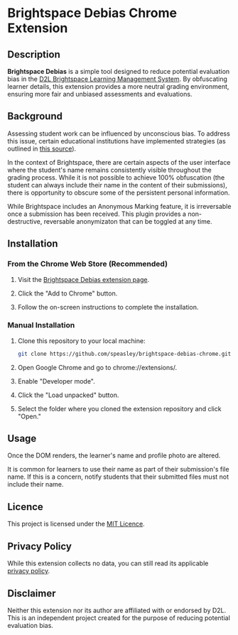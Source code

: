 # Brightspace Debias Chrome Extension

## Description

**Brightspace Debias** is a simple tool designed to reduce potential evaluation bias in the [D2L Brightspace Learning Management System](https://www.d2l.com/brightspace/). By obfuscating learner details, this extension provides a more neutral grading environment, ensuring more fair and unbiased assessments and evaluations.

## Background

Assessing student work can be influenced by unconscious bias. To address this issue, certain educational institutions have implemented strategies (as outlined in [this source](https://resources.depaul.edu/teaching-commons/teaching-guides/feedback-grading/Pages/assessment-and-bias.aspx)).

In the context of Brightspace, there are certain aspects of the user interface where the student's name remains consistently visible throughout the grading process. While it is not possible to achieve 100% obfuscation (the student can always include their name in the content of their submissions), there is opportunity to obscure some of the persistent personal information.

While Brightspace includes an Anonymous Marking feature, it is irreversable once a submission has been received. This plugin provides a non-destructive, reversable anonymizaton that can be toggled at any time.

## Installation

### From the Chrome Web Store (Recommended)

1. Visit the [Brightspace Debias extension page](https://chrome.google.com/webstore/detail/brightspace-debias/nmhkibdmnglnifheagdgjlllajodnclh).

2. Click the "Add to Chrome" button.

3. Follow the on-screen instructions to complete the installation.

### Manual Installation

1. Clone this repository to your local machine:

   ```bash
   git clone https://github.com/speasley/brightspace-debias-chrome.git
   ```

2. Open Google Chrome and go to chrome://extensions/.

3. Enable "Developer mode".

4. Click the "Load unpacked" button.

5. Select the folder where you cloned the extension repository and click "Open."

## Usage

Once the DOM renders, the learner's name and profile photo are altered.

It is common for learners to use their name as part of their submission's file name. If this is a concern, notify students that their submitted files must not include their name.

## Licence

This project is licensed under the [MIT Licence](http://opensource.org/licenses/MIT).

## Privacy Policy

While this extension collects no data, you can still read its applicable [privacy policy](./PRIVACY.md).

## Disclaimer

Neither this extension nor its author are affiliated with or endorsed by D2L. This is an independent project created for the purpose of reducing potential evaluation bias.